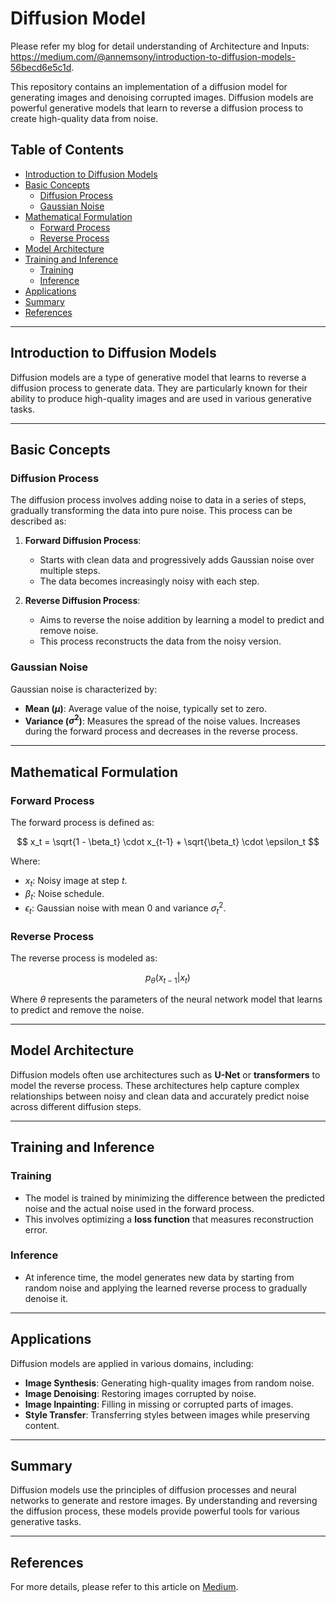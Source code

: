 # Diffusion Model
Please refer my blog for detail understanding of Architecture and Inputs: https://medium.com/@annemsony/introduction-to-diffusion-models-56becd6e5c1d.

This repository contains an implementation of a diffusion model for generating images and denoising corrupted images. Diffusion models are powerful generative models that learn to reverse a diffusion process to create high-quality data from noise.



## Table of Contents

- [Introduction to Diffusion Models](#introduction-to-diffusion-models)
- [Basic Concepts](#basic-concepts)
  - [Diffusion Process](#diffusion-process)
  - [Gaussian Noise](#gaussian-noise)
- [Mathematical Formulation](#mathematical-formulation)
  - [Forward Process](#forward-process)
  - [Reverse Process](#reverse-process)
- [Model Architecture](#model-architecture)
- [Training and Inference](#training-and-inference)
  - [Training](#training)
  - [Inference](#inference)
- [Applications](#applications)
- [Summary](#summary)
- [References](#references)

---

## Introduction to Diffusion Models

Diffusion models are a type of generative model that learns to reverse a diffusion process to generate data. They are particularly known for their ability to produce high-quality images and are used in various generative tasks.

---

## Basic Concepts

### Diffusion Process

The diffusion process involves adding noise to data in a series of steps, gradually transforming the data into pure noise. This process can be described as:

1. **Forward Diffusion Process**:
   - Starts with clean data and progressively adds Gaussian noise over multiple steps.
   - The data becomes increasingly noisy with each step.

2. **Reverse Diffusion Process**:
   - Aims to reverse the noise addition by learning a model to predict and remove noise.
   - This process reconstructs the data from the noisy version.

### Gaussian Noise

Gaussian noise is characterized by:
- **Mean ($\mu$)**: Average value of the noise, typically set to zero.
- **Variance ($\sigma^2$)**: Measures the spread of the noise values. Increases during the forward process and decreases in the reverse process.

---

## Mathematical Formulation

### Forward Process

The forward process is defined as:

$$
x_t = \sqrt{1 - \beta_t} \cdot x_{t-1} + \sqrt{\beta_t} \cdot \epsilon_t
$$

Where:
- $x_t$: Noisy image at step $t$.
- $\beta_t$: Noise schedule.
- $\epsilon_t$: Gaussian noise with mean $0$ and variance $\sigma_t^2$.

### Reverse Process

The reverse process is modeled as:

$$
p_\theta(x_{t-1} | x_t)
$$

Where $\theta$ represents the parameters of the neural network model that learns to predict and remove the noise.

---

## Model Architecture

Diffusion models often use architectures such as **U-Net** or **transformers** to model the reverse process. These architectures help capture complex relationships between noisy and clean data and accurately predict noise across different diffusion steps.

---

## Training and Inference

### Training

- The model is trained by minimizing the difference between the predicted noise and the actual noise used in the forward process.
- This involves optimizing a **loss function** that measures reconstruction error.

### Inference

- At inference time, the model generates new data by starting from random noise and applying the learned reverse process to gradually denoise it.

---

## Applications

Diffusion models are applied in various domains, including:

- **Image Synthesis**: Generating high-quality images from random noise.
- **Image Denoising**: Restoring images corrupted by noise.
- **Image Inpainting**: Filling in missing or corrupted parts of images.
- **Style Transfer**: Transferring styles between images while preserving content.

---

## Summary

Diffusion models use the principles of diffusion processes and neural networks to generate and restore images. By understanding and reversing the diffusion process, these models provide powerful tools for various generative tasks.

---

## References

For more details, please refer to this article on [Medium](https://medium.com/@annemsony).




